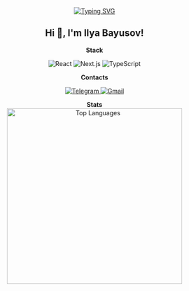 <div align='center'>
  <a href="">
    <img src="https://readme-typing-svg.herokuapp.com?font=Fira+Code&pause=1000&color=1DF72E&width=435&lines=Front-end+Developer" alt="Typing SVG" />
  </a>

  ## Hi 👋, I'm Ilya Bayusov!
  
  <strong align='center'>Stack</strong>
  <p>
    <img src="https://img.shields.io/badge/React-18-blue?logo=react" alt="React" />
    <img src="https://img.shields.io/badge/Next.js-14-black?logo=next.js" alt="Next.js" />
    <img src="https://img.shields.io/badge/TypeScript-blue?logo=typescript" alt="TypeScript" />
  </p>
  <strong align='center'>Contacts</strong>
  <p>
    <a href="https://t.me/g_usyara" target="_blank">
      <img src="https://img.shields.io/badge/telegram-%2326A5E4?style=for-the-badge" alt="Telegram" />
    </a>
     <a href="https://mail.google.com/mail/u/0/#inbox/FMfcgzQZTVrVbcsxLBvdMXMfrwzldXnG?compose=GTvVlcSDbSPfJLLzHmqcqjcfDRqswHGtGDHQmZGTfmRbjkNwvGrCTZxsRNZZvLPGnLBdNPdTWdJfh" target="_blank">
      <img src="https://img.shields.io/badge/Gmail-%23EA4335?style=for-the-badge" alt="Gmail" />
    </a>
  </p>
  <strong align='center'>Stats</strong>
  <div>
      <img 
          src="https://github-readme-stats.vercel.app/api/top-langs/?username=IlyaBayusov&layout=compact&theme=radical" 
          alt="Top Languages" 
          width="400"
      />
  </div>
</div>
